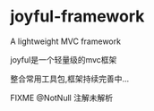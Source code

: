 # joyful-framework

A lightweight MVC framework

joyful是一个轻量级的mvc框架

整合常用工具包,框架持续完善中...

FIXME
    @NotNull 注解未解析